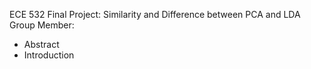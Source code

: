 ECE 532 Final Project: Similarity and Difference between PCA and LDA  
Group Member:  
* Abstract  
* Introduction  

